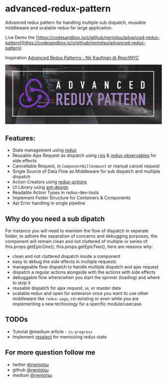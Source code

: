 # advanced-redux-pattern

Advanced redux pattern for handling multiple sub dispatch, reusable middleware and scalable redux for large application.

Live Demo the [https://codesandbox.io/s/github/nenjotsu/advanced-redux-pattern](https://codesandbox.io/s/github/nenjotsu/advanced-redux-pattern)

Inspiration [Advanced Redux Patterns - Nir Kaufman @ ReactNYC](https://youtu.be/JUuic7mEs-s)

![alt text](./redux.png "Advanced Redux Pattern")

## Features:
- State management using [redux](https://redux.js.org/)
- Reusable Ajax Request as dispatch using [rxjs](https://github.com/ReactiveX/rxjs) & [redux-observables](https://redux-observable.js.org/) for side effects
- Cancellable Request, in `ComponentWillUnmount` or manual cancel request
- Single Source of Data Flow as Middleware for sub dispatch and multiple dispatch
- Action Creators using [redux-actions](https://github.com/redux-utilities/redux-actions)
- UI Library using [ant-design](https://ant.design/)
- Readable Action Types in redux-dev-tools 
- Implement Folder Structure for Containers & Components
- Api Error handling in single pipeline

## Why do you need a sub dipatch
For instance you will need to maintain the flow of dispatch in separate folder, to adhere the separation of concerns and debugging purposes, the component will remain clean and not cluttered of multiple or series of this.props.getEpicOne(), this.props.getEpicTwo(), here are reasons why:
  - clean and not cluttered dispatch inside a component
  - easy to debug the side effects in multiple requests
  - manageable flow dispatch to handle multiple dispatch and ajax request
  - dispatch a regular actions alongside with the actions with side effects
  - debuggable flow where/when you start the spinner (loading) and where to stop it
  - reusable dispatch for ajax request, ui, or master data
  - scalable redux and open for extension once you want to use other middleware like `redux-saga`, co-existing or even while you are implementing a new technology for a specific module/usecase.

## TODOs
- Tutorial @medium article - `in-progress`
- Implement [reselect](https://github.com/reduxjs/reselect) for memoizing redux state

## For more question follow me
- twitter [@nenjotsu](https://twitter.com/nenjotsu)
- github [@nenjotsu](https://github.com/nenjotsu)
- medium [@nenjotsu](https://medium.com/@nenjotsu)
